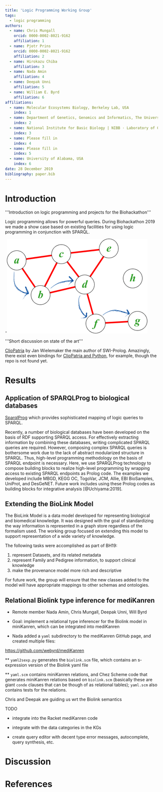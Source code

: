 ```yaml
---
title: 'Logic Programming Working Group'
tags:
  - logic programming
authors:
  - name: Chris Mungall
    orcid: 0000-0002-8021-9162
    affiliation: 1
  - name: Pjotr Prins
    orcid: 0000-0002-8021-9162
    affiliation: 2
  - name: Hirokazu Chiba
    affiliation: 3
  - name: Nada Amin
    affiliation: 4
  - name: Deepak Unni
    affiliation: 5
  - name: William E. Byrd
    affiliation: 6
affiliations:
  - name: Molecular Ecosystems Biology, Berkeley Lab, USA
    index: 1
  - name: Department of Genetics, Genomics and Informatics, The University of Tennessee Health Science Center, Memphis, TN, USA.
    index: 2
  - name: National Institute for Basic Biology | NIBB · Laboratory of Genome Informatics, Japan
    index: 3
  - name: Please fill in
    index: 4
  - name: Please fill in
    index: 5
  - name: University of Alabama, USA
    index: 6
date: 28 December 2019
bibliography: paper.bib
---
```


# Introduction

'''Introduction on logic programming and projects for the Biohackathon'''

Logic programming allows for powerful queries. During Biohackathon
2019 we made a show case based on existing facilities for using
logic programming in conjunction with SPARQL.

-![Logic programming resolver](logic-programming.png)


'''Short discussion on state of the art'''

[ClioPatria](http://www.semantic-web-journal.net/system/files/swj1074.pdf)
by Jan Wielemaker the main author of SWI-Prolog. Amazingly, there
exist even bindings for
[ClioPatria and Python](http://wi.hwtk.de/WLP2018/Papers/WLP_2018_paper_4.pdf),
for example, though the repo is not found yet.

# Results

## Application of SPARQLProg to biological databases

[SparqlProg](https://github.com/cmungall/sparqlprog) which provides
sophisticated mapping of logic queries to SPARQL.

Recently, a number of biological databases have been developed on the
basis of RDF supporting SPARQL access. For effectively extracting
information by combining these databases, writing complicated SPARQL
queries are required. However, composing complex SPARQL queries is
bothersome work due to the lack of abstract modularized structure in
SPARQL. Thus, high-level programming methodology on the basis of
SPARQL endpoint is necessary.  Here, we use SPARQLProg technology to
compose building blocks to realize high-level programming by wrapping
access to existing SPARQL endpoints as Prolog code. The examples we
developed include MBGD, KEGG OC, TogoVar, JCM, Allie, EBI BioSamples,
UniProt, and DesGeNET. Future work includes using these Prolog codes
as building blocks for integrative analysis [@Uchiyama:2019].

## Extending the BioLink Model

The BioLink Model is a data model developed for representing
biological and biomedical knowledge. It was designed with the goal of
standardizing the way information is represented in a graph store
regardless of the formalism used. The working group focused on
extending this model to support representation of a wide variety of
knowledge.

The following tasks were accomplished as part of BH19:

1) represent Datasets, and its related metadata
2) represent Family and Pedigree information, to support clinical knowledge
3) make the provenance model more rich and descriptive

For future work, the group will ensure that the new classes added to
the model will have appropriate mappings to other schemas and
ontologies.

##  Relational Biolink type inference for mediKanren

* Remote member Nada Amin, Chris Mungall, Deepak Unni, Will Byrd

* Goal: implement a relational type inferencer for the Biolink model in miniKanren, which can be integrated into mediKanren

* Nada added a `yaml` subdirectory to the mediKanren GitHub page, and created multiple files:

https://github.com/webyrd/mediKanren

** `yaml2sexp.py` generates the `biolink.scm` file, which contains an s-expression version of the Biolink yaml file

** `yaml.scm` contains miniKanren relations, and Chez Scheme code that generates miniKanren relations based on `biolink.scm` (basically these are giant `conde` clauses that can be though of as relational tables);  `yaml.scm` also contains tests for the relations.

Chris and Deepak are guiding us wrt the Biolink semantics

TODO

* integrate into the Racket mediKanren code

* integrate with the data categories in the KGs

* create query editor with decent type error messages, autocomplete, query synthesis, etc.

# Discussion

# References
